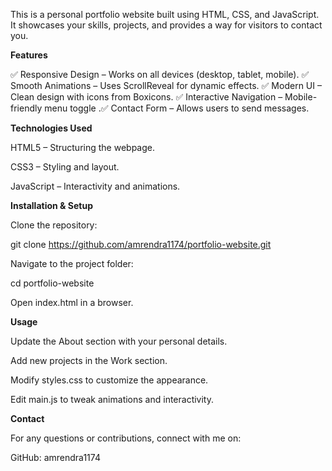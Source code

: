 This is a personal portfolio website built using HTML, CSS, and JavaScript. It showcases your skills, projects, and provides a way for visitors to contact you.

**Features**

✅ Responsive Design – Works on all devices (desktop, tablet, mobile).
✅ Smooth Animations – Uses ScrollReveal for dynamic effects.
✅ Modern UI – Clean design with icons from Boxicons.
✅ Interactive Navigation – Mobile-friendly menu toggle
.✅ Contact Form – Allows users to send messages.

**Technologies Used**

HTML5 – Structuring the webpage.

CSS3 – Styling and layout.

JavaScript – Interactivity and animations.

**Installation & Setup**

Clone the repository:

git clone https://github.com/amrendra1174/portfolio-website.git

Navigate to the project folder:

cd portfolio-website

Open index.html in a browser.

**Usage**

Update the About section with your personal details.

Add new projects in the Work section.

Modify styles.css to customize the appearance.

Edit main.js to tweak animations and interactivity.


**Contact**

For any questions or contributions, connect with me on:

GitHub: amrendra1174

